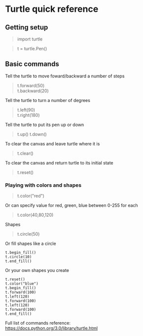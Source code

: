 # Turtle quick reference #
## Getting setup ##
> import turtle

> t = turtle.Pen()

## Basic commands ##
Tell the turtle to move foward/backward a number of steps
> t.forward(50)  
> t.backward(20)  

Tell the turtle to turn a number of degrees
> t.left(90)  
> t.right(180)

Tell the turtle to put its pen up or down
> t.up()
> t.down()  

To clear the canvas and leave turtle where it is
> t.clear()

To clear the canvas and return turtle to its initial state
> t.reset()

### Playing with colors and shapes ###
> t.color("red")

Or can specify value for red, green, blue between 0-255 for each
> t.color(40,80,120)

Shapes
> t.circle(50)


Or fill shapes like a circle
```
t.begin_fill()
t.circle(10)
t.end_fill()
```

Or your own shapes you create

```
t.reset()
t.color("blue")
t.begin_fill()
t.forward(100)
t.left(120)
t.forward(100)
t.left(120)
t.forward(100)
t.end_fill()
```




Full list of commands reference:
https://docs.python.org/3.0/library/turtle.html
